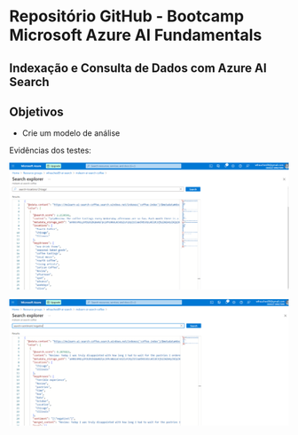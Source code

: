# Repositório GitHub - Bootcamp Microsoft Azure AI Fundamentals

## Indexação e Consulta de Dados com Azure AI Search

## Objetivos

- Crie um modelo de análise

Evidências dos testes:

![alt text](img01-search-ai.PNG)

![alt text](img02-search-ai.PNG)
